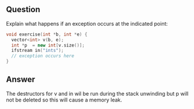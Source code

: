 ## Question  
Explain what happens if an exception occurs at the indicated point:  
```cpp
void exercise(int *b, int *e) {
  vector<int> v(b, e);
  int *p  = new int[v.size()];
  ifstream in("ints");
  // exception occurs here
}
```
## Answer  
The destructors for v and in wil be run during the stack unwinding but p will not be deleted so this will cause a memory leak.  
